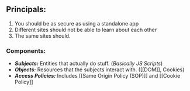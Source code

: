 ## Principals:
1. You should be as secure as using a standalone app
2. Different sites should not be able to learn about each other
3. The same sites should.

### Components:
- ***Subjects:*** Entities that actually do stuff. (*Basically JS Scripts*)
- ***Objects:*** Resources that the subjects interact with. ([[DOM]], Cookies)
- ***Access Policies:*** Includes [[Same Origin Policy (SOP)]] and [[Cookie Policy]]